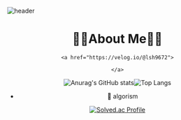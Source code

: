 
![header](https://capsule-render.vercel.app/api?type=Rect&color=gradient&height=60&section=header&text=Hi%20There&fontSize=50)

<div align=center>
  <h1 align="center">👨‍🎓About Me👨‍🎓</h1>
  
  <p align="center">
    <!--블로그-->
    
    <a href="https://velog.io/@lsh9672">
      
    </a>
  </p>

![Anurag's GitHub stats](https://github-readme-stats.vercel.app/api?username=lsh9672&theme=cobalt&show_icons=true)![Top Langs](https://github-readme-stats.vercel.app/api/top-langs/?username=lsh9672&layout=compact&theme=cobalt)


- 🤔 algorism

[![Solved.ac Profile](http://mazassumnida.wtf/api/v2/generate_badge?boj=lsh9672)](https://solved.ac/lsh9672/)


<!--
**lsh9672/lsh9672** is a ✨ _special_ ✨ repository because its `README.md` (this file) appears on your GitHub profile.

Here are some ideas to get you started:

- 🔭 I’m currently working on ...
- 🌱 I’m currently learning ...
- 👯 I’m looking to collaborate on ...
- 🤔 I’m looking for help with ...
- 💬 Ask me about ...
- 📫 How to reach me: ...
- 😄 Pronouns: ...
- ⚡ Fun fact: ...
-->

  </div>
